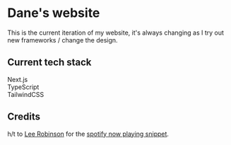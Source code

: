 # Dane's website

This is the current iteration of my website, it's always changing as I try out new frameworks / change the design.

## Current tech stack

Next.js  
TypeScript  
TailwindCSS

## Credits

h/t to [Lee Robinson](https://twitter.com/leeerob) for the [spotify now playing snippet](https://leerob.io/snippets/spotify).
